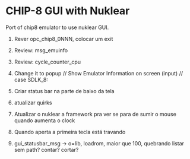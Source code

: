 # CHIP-8 GUI with Nuklear

Port of chip8 emulator to use nuklear GUI.

1) Rever opc_chip8_0NNN, colocar um exit
2) Review: msg_emuinfo
3) Review: cycle_counter_cpu
4) Change it to popup
    // Show Emulator Information on screen (input)
	// case SDLK_8:
5) Criar status bar na parte de baixo da tela
6) atualizar quirks

7) Atualizar o nuklear a framework pra ver se para de sumir o mouse quando aumenta o clock
8) Quando aperta a primeira tecla está travando
9) gui_statusbar_msg -> o=lib, loadrom, maior que 100, quebrando
    listar sem path? contar? cortar?
